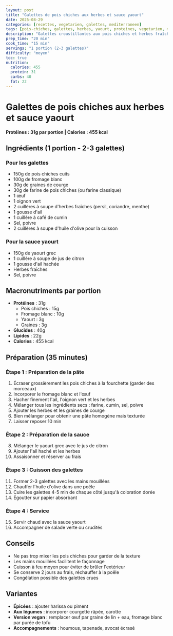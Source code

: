 ```yaml
---
layout: post
title: "Galettes de pois chiches aux herbes et sauce yaourt"
date: 2025-08-29
categories: [recettes, vegetarien, galettes, mediterraneen]
tags: [pois-chiches, galettes, herbes, yaourt, proteines, vegetarien, mediterraneen, healthy, fait-maison]
description: "Galettes croustillantes aux pois chiches et herbes fraîches - 31g de protéines par portion"
prep_time: "20 min"
cook_time: "15 min"
servings: "1 portion (2-3 galettes)"
difficulty: "moyen"
toc: true
nutrition:
  calories: 455
  protein: 31
  carbs: 40
  fat: 22
---
```


# Galettes de pois chiches aux herbes et sauce yaourt

**Protéines : 31g par portion | Calories : 455 kcal**

## Ingrédients (1 portion - 2-3 galettes)

### Pour les galettes
- 150g de pois chiches cuits
- 100g de fromage blanc
- 30g de graines de courge
- 30g de farine de pois chiches (ou farine classique)
- 1 œuf
- 1 oignon vert
- 2 cuillères à soupe d'herbes fraîches (persil, coriandre, menthe)
- 1 gousse d'ail
- 1 cuillère à café de cumin
- Sel, poivre
- 2 cuillères à soupe d'huile d'olive pour la cuisson

### Pour la sauce yaourt
- 150g de yaourt grec
- 1 cuillère à soupe de jus de citron
- 1 gousse d'ail hachée
- Herbes fraîches
- Sel, poivre

## Macronutriments par portion
- **Protéines** : 31g
  - Pois chiches : 15g
  - Fromage blanc : 10g
  - Yaourt : 3g
  - Graines : 3g
- **Glucides** : 40g
- **Lipides** : 22g
- **Calories** : 455 kcal

## Préparation (35 minutes)

### Étape 1 : Préparation de la pâte
1. Écraser grossièrement les pois chiches à la fourchette (garder des morceaux)
2. Incorporer le fromage blanc et l'œuf
3. Hacher finement l'ail, l'oignon vert et les herbes
4. Mélanger tous les ingrédients secs : farine, cumin, sel, poivre
5. Ajouter les herbes et les graines de courge
6. Bien mélanger pour obtenir une pâte homogène mais texturée
7. Laisser reposer 10 min

### Étape 2 : Préparation de la sauce
8. Mélanger le yaourt grec avec le jus de citron
9. Ajouter l'ail haché et les herbes
10. Assaisonner et réserver au frais

### Étape 3 : Cuisson des galettes
11. Former 2-3 galettes avec les mains mouillées
12. Chauffer l'huile d'olive dans une poêle
13. Cuire les galettes 4-5 min de chaque côté jusqu'à coloration dorée
14. Égoutter sur papier absorbant

### Étape 4 : Service
15. Servir chaud avec la sauce yaourt
16. Accompagner de salade verte ou crudités

## Conseils
- Ne pas trop mixer les pois chiches pour garder de la texture
- Les mains mouillées facilitent le façonnage
- Cuisson à feu moyen pour éviter de brûler l'extérieur
- Se conserve 2 jours au frais, réchauffer à la poêle
- Congélation possible des galettes crues

## Variantes
- **Épicées** : ajouter harissa ou piment
- **Aux légumes** : incorporer courgette râpée, carotte
- **Version vegan** : remplacer œuf par graine de lin + eau, fromage blanc par purée de tofu
- **Accompagnements** : houmous, tapenade, avocat écrasé